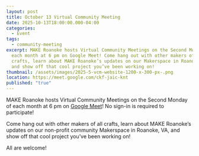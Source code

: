 ```yaml
---
layout: post
title: October 13 Virtual Community Meeting
date: 2025-10-13T18:00:00.000-04:00
categories:
  - Event
tags:
  - community-meeting
excerpt: MAKE Roanoke hosts Virtual Community Meetings on the Second Monday of
  each month at 6 pm on Google Meet! Come hang out with other makers of all
  crafts, learn about MAKE Roanoke’s updates on our Makerspace in Roanoke, VA,
  and show off that cool project you’ve been working on!
thumbnail: /assets/images/2025-5-vcm-website-1200-x-300-px-.png
location: https://meet.google.com/ckf-jaic-knt
published: "true"
---
```

MAKE Roanoke hosts Virtual Community Meetings on the Second Monday of each month at 6 pm on [Google Meet](https://meet.google.com/ckf-jaic-knt)! No sign-in is required to participate!

Come hang out with other makers of all crafts, learn about MAKE Roanoke’s updates on our non-profit community Makerspace in Roanoke, VA, and show off that cool project you’ve been working on!

All are welcome!
